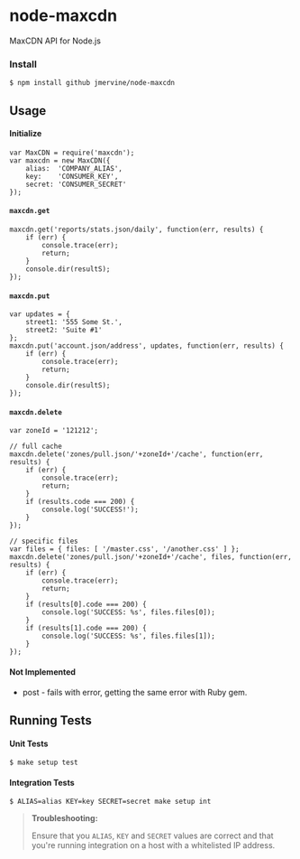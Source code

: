 # node-maxcdn

MaxCDN API for Node.js

### Install

```
$ npm install github jmervine/node-maxcdn
```

## Usage

#### Initialize

```
var MaxCDN = require('maxcdn');
var maxcdn = new MaxCDN({
    alias:  'COMPANY_ALIAS',
    key:    'CONSUMER_KEY',
    secret: 'CONSUMER_SECRET'
});
```

#### `maxcdn.get`

```
maxcdn.get('reports/stats.json/daily', function(err, results) {
    if (err) {
        console.trace(err);
        return;
    }
    console.dir(resultS);
});
```

#### `maxcdn.put`

```
var updates = {
    street1: '555 Some St.',
    street2: 'Suite #1'
};
maxcdn.put('account.json/address', updates, function(err, results) {
    if (err) {
        console.trace(err);
        return;
    }
    console.dir(resultS);
});
```

#### `maxcdn.delete`

```
var zoneId = '121212';

// full cache
maxcdn.delete('zones/pull.json/'+zoneId+'/cache', function(err, results) {
    if (err) {
        console.trace(err);
        return;
    }
    if (results.code === 200) {
        console.log('SUCCESS!');
    }
});

// specific files
var files = { files: [ '/master.css', '/another.css' ] };
maxcdn.delete('zones/pull.json/'+zoneId+'/cache', files, function(err, results) {
    if (err) {
        console.trace(err);
        return;
    }
    if (results[0].code === 200) {
        console.log('SUCCESS: %s', files.files[0]);
    }
    if (results[1].code === 200) {
        console.log('SUCCESS: %s', files.files[1]);
    }
});
```

#### Not Implemented

* post - fails with error, getting the same error with Ruby gem.


## Running Tests

#### Unit Tests

```
$ make setup test
```

#### Integration Tests

```
$ ALIAS=alias KEY=key SECRET=secret make setup int
```

> **Troubleshooting:**
>
> Ensure that you `ALIAS`, `KEY` and `SECRET` values are correct and that you're running integration on a host with a whitelisted IP address.

